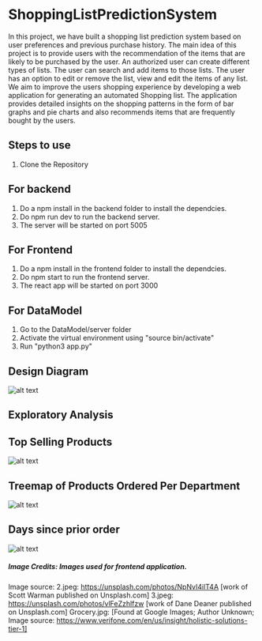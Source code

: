 # ShoppingListPredictionSystem

In this project, we have built a shopping list prediction system based on user preferences and previous purchase history. The main idea of this project is to provide users with the recommendation of the items that are likely to be purchased by the user. An authorized user can create different types of lists. The user can search and add items to those lists. The user has an option to edit or remove the list, view and edit the items of any list. We aim to improve the users shopping experience by developing a web application for generating an automated Shopping list. The application provides detailed insights on the shopping patterns in the form of bar graphs and pie charts and also recommends items that are frequently bought by the users.


## Steps to use

1. Clone the Repository

## For backend

1. Do a npm install in the backend folder to install the dependcies.
2. Do npm run dev to run the backend server.
3. The server will be started on port 5005

## For Frontend

1. Do a npm install in the frontend folder to install the dependcies.
2. Do npm start to run the frontend server.
3. The react app will be started on port 3000

## For DataModel

1. Go to the DataModel/server folder
2. Activate the virtual environment using "source bin/activate"
3. Run "python3 app.py"

## Design Diagram
![alt text](https://github.com/suryakatari97/ShoppingListPredictionSystem/blob/master/Design_diagram/ArchitectureDiagram.jpg)


## Exploratory Analysis 
## Top Selling Products
![alt text](https://github.com/suryakatari97/ShoppingListPredictionSystem/blob/master/Design_diagram/TopSellingProducts.png)

## Treemap of Products Ordered Per Department
![alt text](https://github.com/suryakatari97/ShoppingListPredictionSystem/blob/master/Design_diagram/Treemap_ProductsOrderedPerDepartment.png)

## Days since prior order
![alt text](https://github.com/suryakatari97/ShoppingListPredictionSystem/blob/master/Design_diagram/Days_since_prior_order.png)


##### Image Credits: Images used for frontend application. 
Image source:
2.jpeg: https://unsplash.com/photos/NpNvI4ilT4A [work of Scott Warman published on Unsplash.com]
3.jpeg: https://unsplash.com/photos/vlFeZzhlfzw [work of Dane Deaner published on Unsplash.com]
Grocery.jpg: [Found at Google Images; Author Unknown; Image source: https://www.verifone.com/en/us/insight/holistic-solutions-tier-1]


